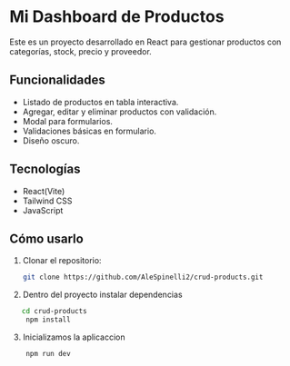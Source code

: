 # Mi Dashboard de Productos

Este es un proyecto desarrollado en React para gestionar productos con categorías, stock, precio y proveedor.

## Funcionalidades

- Listado de productos en tabla interactiva.
- Agregar, editar y eliminar productos con validación.
- Modal para formularios.
- Validaciones básicas en formulario.
- Diseño oscuro.

## Tecnologías

- React(Vite)
- Tailwind CSS
- JavaScript

## Cómo usarlo

1. Clonar el repositorio:
   ```bash
   git clone https://github.com/AleSpinelli2/crud-products.git
   ```
2. Dentro del proyecto instalar dependencias

````bash
   cd crud-products
    npm install

````

3. Inicializamos la aplicaccion

```bash
    npm run dev
```
